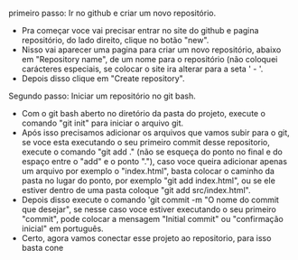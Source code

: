 primeiro passo: Ir no github e criar um novo repositório.
- Pra começar voce vai precisar entrar no site do github e pagina repositório, do lado direito, clique no botão "new".
- Nisso vai aparecer uma pagina para criar um novo repositório, abaixo em "Repository name", de um nome para o repositório (não coloquei carácteres especiais, se colocar o site ira alterar para a seta  '  -  '.
- Depois disso clique em "Create repository".

Segundo passo:  Iniciar um repositório no git bash.
- Com o git bash aberto no diretório da pasta do projeto, execute o comando "git init" para iniciar o arquivo git.
-  Após isso precisamos adicionar os arquivos que vamos subir para o git, se voce esta executando o seu primeiro commit desse repositorio, execute o comando "git add ." (não se esqueça do ponto no final e do espaço entre o "add" e o ponto "."), caso voce queira adicionar apenas um arquivo por exemplo o "index.html", basta colocar o caminho da pasta no lugar do ponto, por exemplo "git add index.html", ou se ele estiver dentro de uma pasta coloque "git add src/index.html".
-  Depois disso execute o comando 'git commit -m "O nome do commit que desejar", se nesse caso voce estiver executando o seu primeiro "commit", pode colocar a mensagem "Initial commit" ou "confirmação inicial" em português.
- Certo, agora vamos conectar esse projeto ao repositorio, para isso basta cone
